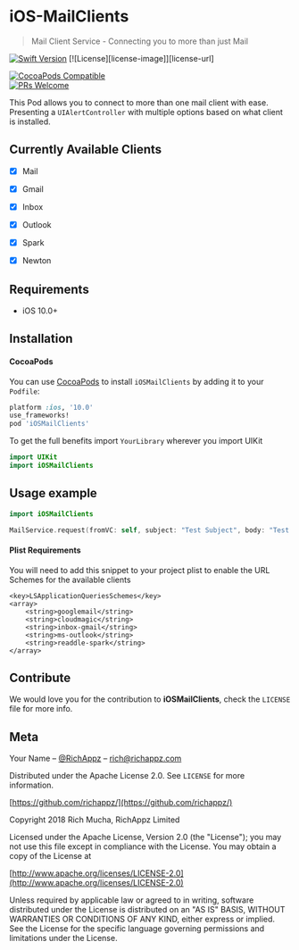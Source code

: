 # iOS-MailClients

> Mail Client Service - Connecting you to more than just Mail

[![Swift Version][swift-image]][swift-url]
[![License][license-image]][license-url]

[![CocoaPods Compatible](https://img.shields.io/cocoapods/v/EZSwiftExtensions.svg)](https://img.shields.io/cocoapods/v/LFAlertController.svg)  
[![PRs Welcome](https://img.shields.io/badge/PRs-welcome-brightgreen.svg?style=flat-square)](http://makeapullrequest.com)

This Pod allows you to connect to more than one mail client with ease.  Presenting a `UIAlertController` with multiple options based on what client is installed.

## Currently Available Clients

- [x] Mail
- [x] Gmail
- [x] Inbox
- [x] Outlook
- [x] Spark
- [x] Newton


## Requirements

- iOS 10.0+

## Installation

#### CocoaPods
You can use [CocoaPods](http://cocoapods.org/) to install `iOSMailClients` by adding it to your `Podfile`:

```ruby
platform :ios, '10.0'
use_frameworks!
pod 'iOSMailClients'
```

To get the full benefits import `YourLibrary` wherever you import UIKit

``` swift
import UIKit
import iOSMailClients
```

## Usage example

```swift
import iOSMailClients

MailService.request(fromVC: self, subject: "Test Subject", body: "Test Body", mailto: "rich@richappz.com")
```

#### Plist Requirements

You will need to add this snippet to your project plist to enable the URL Schemes for the available clients

```
<key>LSApplicationQueriesSchemes</key>
<array>
    <string>googlemail</string>
    <string>cloudmagic</string>
    <string>inbox-gmail</string>
    <string>ms-outlook</string>
    <string>readdle-spark</string>
</array>
```

## Contribute

We would love you for the contribution to **iOSMailClients**, check the ``LICENSE`` file for more info.

## Meta

Your Name – [@RichAppz](https://twitter.com/richappz) – rich@richappz.com

Distributed under the Apache License 2.0. See ``LICENSE`` for more information.

[https://github.com/richappz/](https://github.com/richappz/)

[swift-image]:https://img.shields.io/badge/swift-3.0-orange.svg
[swift-url]: https://swift.org/



Copyright 2018 Rich Mucha, RichAppz Limited

Licensed under the Apache License, Version 2.0 (the "License");
you may not use this file except in compliance with the License.
You may obtain a copy of the License at

[http://www.apache.org/licenses/LICENSE-2.0](http://www.apache.org/licenses/LICENSE-2.0)

Unless required by applicable law or agreed to in writing, software
distributed under the License is distributed on an "AS IS" BASIS,
WITHOUT WARRANTIES OR CONDITIONS OF ANY KIND, either express or implied.
See the License for the specific language governing permissions and
limitations under the License.
